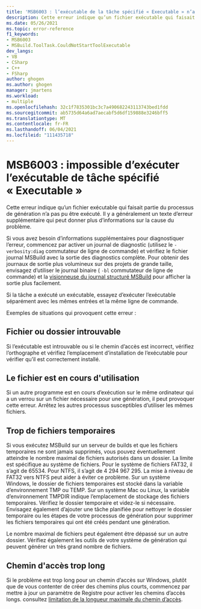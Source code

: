 ```yaml
---
title: 'MSB6003 : l’exécutable de la tâche spécifié « Executable » n’a pas pu être exécuté.'
description: Cette erreur indique qu’un fichier exécutable qui faisait partie du processus de génération n’a pas pu être exécuté. Il y a généralement un texte d’erreur supplémentaire qui peut donner plus d’informations sur la cause du problème.
ms.date: 05/26/2021
ms.topic: error-reference
f1_keywords:
- MSB6003
- MSBuild.ToolTask.CouldNotStartToolExecutable
dev_langs:
- VB
- CSharp
- C++
- FSharp
author: ghogen
ms.author: ghogen
manager: jmartens
ms.workload:
- multiple
ms.openlocfilehash: 32c1f7835301bc3c7a490682243113743bed1fdd
ms.sourcegitcommit: ab5735d64a6ad7aecabf5d6df159888e3246bff5
ms.translationtype: MT
ms.contentlocale: fr-FR
ms.lasthandoff: 06/04/2021
ms.locfileid: "111435718"
---
```

# <a name="msb6003-the-specified-task-executable-executable-could-not-be-run"></a>MSB6003 : impossible d’exécuter l’exécutable de tâche spécifié « Executable »

Cette erreur indique qu’un fichier exécutable qui faisait partie du processus de génération n’a pas pu être exécuté. Il y a généralement un texte d’erreur supplémentaire qui peut donner plus d’informations sur la cause du problème.

Si vous avez besoin d’informations supplémentaires pour diagnostiquer l’erreur, commencez par activer un journal de diagnostic (utilisez le `-verbosity:diag` commutateur de ligne de commande) et vérifiez le fichier journal MSBuild avec la sortie des diagnostics complète. Pour obtenir des journaux de sortie plus volumineux sur des projets de grande taille, envisagez d’utiliser le journal binaire ( `-bl` commutateur de ligne de commande) et la [visionneuse du journal structuré MSBuild](https://msbuildlog.com/) pour afficher la sortie plus facilement.

Si la tâche a exécuté un exécutable, essayez d’exécuter l’exécutable séparément avec les mêmes entrées et la même ligne de commande.

Exemples de situations qui provoquent cette erreur :

## <a name="file-or-folder-not-found"></a>Fichier ou dossier introuvable

Si l’exécutable est introuvable ou si le chemin d’accès est incorrect, vérifiez l’orthographe et vérifiez l’emplacement d’installation de l’exécutable pour vérifier qu’il est correctement installé.

## <a name="file-is-in-use"></a>Le fichier est en cours d'utilisation

Si un autre programme est en cours d’exécution sur le même ordinateur qui a un verrou sur un fichier nécessaire pour une génération, il peut provoquer cette erreur. Arrêtez les autres processus susceptibles d’utiliser les mêmes fichiers.

## <a name="too-many-temporary-files"></a>Trop de fichiers temporaires

Si vous exécutez MSBuild sur un serveur de builds et que les fichiers temporaires ne sont jamais supprimés, vous pouvez éventuellement atteindre le nombre maximal de fichiers autorisés dans un dossier. La limite est spécifique au système de fichiers. Pour le système de fichiers FAT32, il s’agit de 65534. Pour NTFS, il s’agit de 4 294 967 295. La mise à niveau de FAT32 vers NTFS peut aider à éviter ce problème. Sur un système Windows, le dossier de fichiers temporaires est stocké dans la variable d’environnement TMP ou TEMP. Sur un système Mac ou Linux, la variable d’environnement TMPDIR indique l’emplacement de stockage des fichiers temporaires. Vérifiez le dossier temporaire et videz-le si nécessaire. Envisagez également d’ajouter une tâche planifiée pour nettoyer le dossier temporaire ou les étapes de votre processus de génération pour supprimer les fichiers temporaires qui ont été créés pendant une génération.

Le nombre maximal de fichiers peut également être dépassé sur un autre dossier. Vérifiez également les outils de votre système de génération qui peuvent générer un très grand nombre de fichiers.

## <a name="path-too-long"></a>Chemin d'accès trop long

Si le problème est trop long pour un chemin d’accès sur Windows, plutôt que de vous contenter de créer des chemins plus courts, commencez par mettre à jour un paramètre de Registre pour activer les chemins d’accès longs. consultez [limitation de la longueur maximale du chemin d’accès](/windows/win32/fileio/maximum-file-path-limitation?tabs=cmd).
